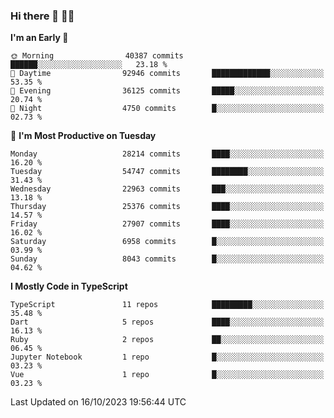 ### Hi there 👋 🧑‍💻



<!--START_SECTION:waka-->
**I'm an Early 🐤** 

```text
🌞 Morning                40387 commits       ██████░░░░░░░░░░░░░░░░░░░   23.18 % 
🌆 Daytime                92946 commits       █████████████░░░░░░░░░░░░   53.35 % 
🌃 Evening                36125 commits       █████░░░░░░░░░░░░░░░░░░░░   20.74 % 
🌙 Night                  4750 commits        █░░░░░░░░░░░░░░░░░░░░░░░░   02.73 % 
```
📅 **I'm Most Productive on Tuesday** 

```text
Monday                   28214 commits       ████░░░░░░░░░░░░░░░░░░░░░   16.20 % 
Tuesday                  54747 commits       ████████░░░░░░░░░░░░░░░░░   31.43 % 
Wednesday                22963 commits       ███░░░░░░░░░░░░░░░░░░░░░░   13.18 % 
Thursday                 25376 commits       ████░░░░░░░░░░░░░░░░░░░░░   14.57 % 
Friday                   27907 commits       ████░░░░░░░░░░░░░░░░░░░░░   16.02 % 
Saturday                 6958 commits        █░░░░░░░░░░░░░░░░░░░░░░░░   03.99 % 
Sunday                   8043 commits        █░░░░░░░░░░░░░░░░░░░░░░░░   04.62 % 
```


**I Mostly Code in TypeScript** 

```text
TypeScript               11 repos            █████████░░░░░░░░░░░░░░░░   35.48 % 
Dart                     5 repos             ████░░░░░░░░░░░░░░░░░░░░░   16.13 % 
Ruby                     2 repos             ██░░░░░░░░░░░░░░░░░░░░░░░   06.45 % 
Jupyter Notebook         1 repo              █░░░░░░░░░░░░░░░░░░░░░░░░   03.23 % 
Vue                      1 repo              █░░░░░░░░░░░░░░░░░░░░░░░░   03.23 % 
```




 Last Updated on 16/10/2023 19:56:44 UTC
<!--END_SECTION:waka-->


